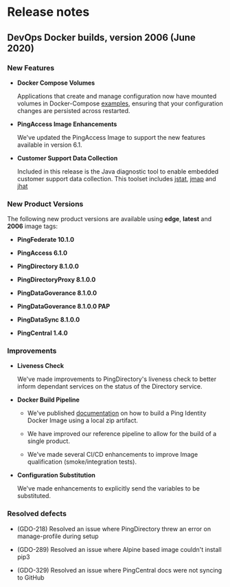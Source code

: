 # Release notes

## DevOps Docker builds, version 2006 (June 2020)

### New Features

- **Docker Compose Volumes**

  Applications that create and manage configuration now have mounted volumes in Docker-Compose [examples](https://github.com/pingidentity/pingidentity-devops-getting-started/tree/master/11-docker-compose/), ensuring that your configuration changes are persisted across restarted.

- **PingAccess Image Enhancements**

  We've updated the PingAccess Image to support the new features available in version 6.1.

- **Customer Support Data Collection**

  Included in this release is the Java diagnostic tool to enable embedded customer support data collection. This toolset includes [jstat](https://docs.oracle.com/javase/7/docs/technotes/tools/share/jstat.html), [jmap](https://docs.oracle.com/javase/7/docs/technotes/tools/share/jmap.html) and [jhat](https://docs.oracle.com/javase/7/docs/technotes/tools/share/jhat.html)

### New Product Versions

  The following new product versions are available using **edge**, **latest** and **2006** image tags:

- **PingFederate 10.1.0**

- **PingAccess 6.1.0**

- **PingDirectory 8.1.0.0**

- **PingDirectoryProxy 8.1.0.0**

- **PingDataGoverance 8.1.0.0**

- **PingDataGoverance 8.1.0.0 PAP**

- **PingDataSync 8.1.0.0**

- **PingCentral 1.4.0**

### Improvements

- **Liveness Check**

  We've made improvements to PingDirectory's liveness check to better inform dependant services on the status of the Directory service.

- **Docker Build Pipeline**

  - We've published [documentation](https://pingidentity-devops.gitbook.io/devops/deploy/buildlocal) on how to build a Ping Identity Docker Image using a local zip artifact.

  - We have improved our reference pipeline to allow for the build of a single product.

  - We've made several CI/CD enhancements to improve Image qualification (smoke/integration tests).

- **Configuration Substitution**

  We've made enhancements to explicitly send the variables to be substituted.

### Resolved defects

- (GDO-218) Resolved an issue where PingDirectory threw an error on manage-profile during setup

- (GDO-289) Resolved an issue where Alpine based image couldn't install pip3

- (GDO-329) Resolved an issue where PingCentral docs were not syncing to GitHub
